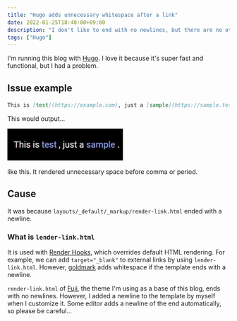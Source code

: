 ```yaml
---
title: "Hugo adds unnecessary whitespace after a link"
date: 2022-01-25T18:40:00+09:00
description: "I don't like to end with no newlines, but there are no other solutions"
tags: ["Hugo"]
---
```


I'm running this blog with [Hugo](https://gohugo.io).
I love it because it's super fast and functional, but I had a problem.

## Issue example
```markdown
This is [test](https://example.com), just a [sample](https://sample.test)
```

This would output...

![unnecessary whitespace](./unnecessary-whitespace.webp)

like this.
It rendered unnecessary space before comma or period.

## Cause
It was because `layouts/_default/_markup/render-link.html` ended with a newline.

### What is `lender-link.html`
It is used with [Render Hooks](https://gohugo.io/getting-started/configuration-markup#markdown-render-hooks), which overrides default HTML rendering.
For example, we can add `target="_blank"` to external links by using `lender-link.html`.
However, [goldmark](https://github.com/yuin/goldmark) adds whitespace if the template ends with a newline.

`render-link.html` of [Fuji](https://github.com/dsrkafuu/hugo-theme-fuji/), the theme I'm using as a base of this blog, ends with no newlines.
However, I added a newline to the template by myself when I customize it.
Some editor adds a newline of the end automatically, so please be careful...
